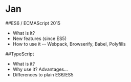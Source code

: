 # Jan

##ES6 / ECMAScript 2015

- What is it?
- New features (since ES5)
- How to use it
-- Webpack, Browserify, Babel, Polyfills

##TypeScript

- What is it?
- Why use it? Advantages...
- Differences to plain ES6/ES5